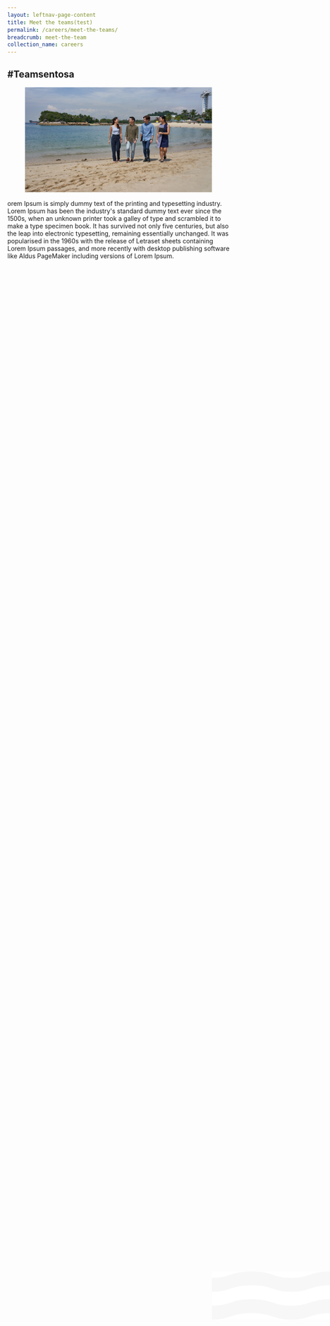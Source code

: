 ```yaml
---
layout: leftnav-page-content
title: Meet the teams(test)
permalink: /careers/meet-the-teams/
breadcrumb: meet-the-team
collection_name: careers
---
```

<h2>#Teamsentosa</h2>
<div class="row">
  <div class="col is-12">
  <figure>
  <img src="../images/careers/hero-bannerv2.jpg" style="position: relative;"/>
  <img src="../images/careers/wave.svg" style="position: absolute;max-width: 100%; top: 73.5%;"/>
  </figure>
  <div>
</div>
  <div>	
orem Ipsum is simply dummy text of the printing and typesetting industry. Lorem Ipsum has been the industry's standard dummy text ever since the 1500s, when an unknown printer took a galley of type and scrambled it to make a type specimen book. It has survived not only five centuries, but also the leap into electronic typesetting, remaining essentially unchanged. It was popularised in the 1960s with the release of Letraset sheets containing Lorem Ipsum passages, and more recently with desktop publishing software like Aldus PageMaker including versions of Lorem Ipsum.  
		  
   </div>
